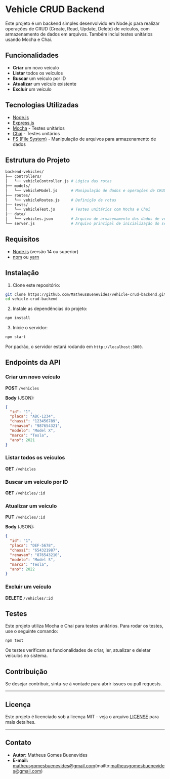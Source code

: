 
# Vehicle CRUD Backend

Este projeto é um backend simples desenvolvido em Node.js para realizar operações de CRUD (Create, Read, Update, Delete) de veículos, com armazenamento de dados em arquivos. Também inclui testes unitários usando Mocha e Chai.

## Funcionalidades

- **Criar** um novo veículo
- **Listar** todos os veículos
- **Buscar** um veículo por ID
- **Atualizar** um veículo existente
- **Excluir** um veículo

## Tecnologias Utilizadas

- [Node.js](https://nodejs.org/)
- [Express.js](https://expressjs.com/)
- [Mocha](https://mochajs.org/) - Testes unitários
- [Chai](https://www.chaijs.com/) - Testes unitários
- [FS (File System)](https://nodejs.org/api/fs.html) - Manipulação de arquivos para armazenamento de dados

## Estrutura do Projeto

```bash
backend-vehicles/
├── controllers/
│   └── vehicleController.js # Lógica das rotas
├── models/
│   └── vehicleModel.js      # Manipulação de dados e operações de CRUD
├── routes/
│   └── vehicleRoutes.js     # Definição de rotas
├── tests/
│   └── vehicleTest.js       # Testes unitários com Mocha e Chai
├── data/
│   └── vehicles.json        # Arquivo de armazenamento dos dados de veículos
└── server.js                # Arquivo principal de inicialização do servidor
```

## Requisitos

- [Node.js](https://nodejs.org/) (versão 14 ou superior)
- [npm](https://www.npmjs.com/) ou [yarn](https://yarnpkg.com/)

## Instalação

1. Clone este repositório:

```bash
git clone https://github.com/MatheusBuenevides/vehicle-crud-backend.git
cd vehicle-crud-backend
```

2. Instale as dependências do projeto:

```bash
npm install
```

3. Inicie o servidor:

```bash
npm start
```

Por padrão, o servidor estará rodando em `http://localhost:3000`.

## Endpoints da API

### Criar um novo veículo

**POST** `/vehicles`

**Body** (JSON):

```json
{
  "id": "1",
  "placa": "ABC-1234",
  "chassi": "123456789",
  "renavam": "987654321",
  "modelo": "Model X",
  "marca": "Tesla",
  "ano": 2021
}
```

### Listar todos os veículos

**GET** `/vehicles`

### Buscar um veículo por ID

**GET** `/vehicles/:id`

### Atualizar um veículo

**PUT** `/vehicles/:id`

**Body** (JSON):

```json
{
  "id": "1",
  "placa": "DEF-5678",
  "chassi": "654321987",
  "renavam": "876543210",
  "modelo": "Model S",
  "marca": "Tesla",
  "ano": 2022
}
```

### Excluir um veículo

**DELETE** `/vehicles/:id`

## Testes

Este projeto utiliza Mocha e Chai para testes unitários. Para rodar os testes, use o seguinte comando:

```bash
npm test
```

Os testes verificam as funcionalidades de criar, ler, atualizar e deletar veículos no sistema.

## Contribuição

Se desejar contribuir, sinta-se à vontade para abrir issues ou pull requests.

---

## Licença

Este projeto é licenciado sob a licença MIT - veja o arquivo [LICENSE](LICENSE) para mais detalhes.

---

## Contato

- **Autor:** Matheus Gomes Buenevides
- **E-mail:** matheusgomesbuenevides@gmail.com(mailto:matheusgomesbuenevides@gmail.com)

